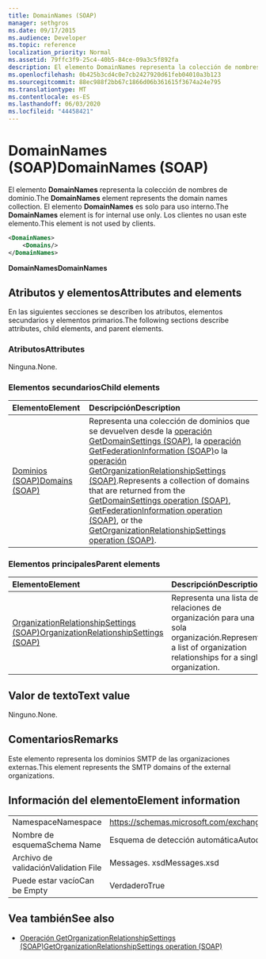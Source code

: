 ```yaml
---
title: DomainNames (SOAP)
manager: sethgros
ms.date: 09/17/2015
ms.audience: Developer
ms.topic: reference
localization_priority: Normal
ms.assetid: 79ffc3f9-25c4-40b5-84ce-09a3c5f892fa
description: El elemento DomainNames representa la colección de nombres de dominio. El elemento DomainNames es solo para uso interno. Los clientes no usan este elemento.
ms.openlocfilehash: 0b425b3cd4c0e7cb2427920d61feb04010a3b123
ms.sourcegitcommit: 88ec988f2bb67c1866d06b361615f3674a24e795
ms.translationtype: MT
ms.contentlocale: es-ES
ms.lasthandoff: 06/03/2020
ms.locfileid: "44458421"
---
```

# <a name="domainnames-soap"></a><span data-ttu-id="458e5-105">DomainNames (SOAP)</span><span class="sxs-lookup"><span data-stu-id="458e5-105">DomainNames (SOAP)</span></span>

<span data-ttu-id="458e5-106">El elemento **DomainNames** representa la colección de nombres de dominio.</span><span class="sxs-lookup"><span data-stu-id="458e5-106">The **DomainNames** element represents the domain names collection.</span></span> <span data-ttu-id="458e5-107">El elemento **DomainNames** es solo para uso interno.</span><span class="sxs-lookup"><span data-stu-id="458e5-107">The **DomainNames** element is for internal use only.</span></span> <span data-ttu-id="458e5-108">Los clientes no usan este elemento.</span><span class="sxs-lookup"><span data-stu-id="458e5-108">This element is not used by clients.</span></span> 
  
```XML
<DomainNames>
    <Domains/>
</DomainNames>
```

 <span data-ttu-id="458e5-109">**DomainNames**</span><span class="sxs-lookup"><span data-stu-id="458e5-109">**DomainNames**</span></span>
## <a name="attributes-and-elements"></a><span data-ttu-id="458e5-110">Atributos y elementos</span><span class="sxs-lookup"><span data-stu-id="458e5-110">Attributes and elements</span></span>

<span data-ttu-id="458e5-111">En las siguientes secciones se describen los atributos, elementos secundarios y elementos primarios.</span><span class="sxs-lookup"><span data-stu-id="458e5-111">The following sections describe attributes, child elements, and parent elements.</span></span>
  
### <a name="attributes"></a><span data-ttu-id="458e5-112">Atributos</span><span class="sxs-lookup"><span data-stu-id="458e5-112">Attributes</span></span>

<span data-ttu-id="458e5-113">Ninguna.</span><span class="sxs-lookup"><span data-stu-id="458e5-113">None.</span></span>
  
### <a name="child-elements"></a><span data-ttu-id="458e5-114">Elementos secundarios</span><span class="sxs-lookup"><span data-stu-id="458e5-114">Child elements</span></span>

|<span data-ttu-id="458e5-115">**Elemento**</span><span class="sxs-lookup"><span data-stu-id="458e5-115">**Element**</span></span>|<span data-ttu-id="458e5-116">**Descripción**</span><span class="sxs-lookup"><span data-stu-id="458e5-116">**Description**</span></span>|
|:-----|:-----|
|[<span data-ttu-id="458e5-117">Dominios (SOAP)</span><span class="sxs-lookup"><span data-stu-id="458e5-117">Domains (SOAP)</span></span>](domains-soap.md) <br/> |<span data-ttu-id="458e5-118">Representa una colección de dominios que se devuelven desde la [operación GetDomainSettings (SOAP)](getdomainsettings-operation-soap.md), la [operación GetFederationInformation (SOAP)](getfederationinformation-operation-soap.md)o la [operación GetOrganizationRelationshipSettings (SOAP)](getorganizationrelationshipsettings-operation-soap.md).</span><span class="sxs-lookup"><span data-stu-id="458e5-118">Represents a collection of domains that are returned from the [GetDomainSettings operation (SOAP)](getdomainsettings-operation-soap.md), [GetFederationInformation operation (SOAP)](getfederationinformation-operation-soap.md), or the [GetOrganizationRelationshipSettings operation (SOAP)](getorganizationrelationshipsettings-operation-soap.md).</span></span>  <br/> |
   
### <a name="parent-elements"></a><span data-ttu-id="458e5-119">Elementos principales</span><span class="sxs-lookup"><span data-stu-id="458e5-119">Parent elements</span></span>

|<span data-ttu-id="458e5-120">**Elemento**</span><span class="sxs-lookup"><span data-stu-id="458e5-120">**Element**</span></span>|<span data-ttu-id="458e5-121">**Descripción**</span><span class="sxs-lookup"><span data-stu-id="458e5-121">**Description**</span></span>|
|:-----|:-----|
|[<span data-ttu-id="458e5-122">OrganizationRelationshipSettings (SOAP)</span><span class="sxs-lookup"><span data-stu-id="458e5-122">OrganizationRelationshipSettings (SOAP)</span></span>](organizationrelationshipsettings-soap.md) <br/> |<span data-ttu-id="458e5-123">Representa una lista de relaciones de organización para una sola organización.</span><span class="sxs-lookup"><span data-stu-id="458e5-123">Represents a list of organization relationships for a single organization.</span></span>  <br/> |
   
## <a name="text-value"></a><span data-ttu-id="458e5-124">Valor de texto</span><span class="sxs-lookup"><span data-stu-id="458e5-124">Text value</span></span>

<span data-ttu-id="458e5-125">Ninguno.</span><span class="sxs-lookup"><span data-stu-id="458e5-125">None.</span></span>
  
## <a name="remarks"></a><span data-ttu-id="458e5-126">Comentarios</span><span class="sxs-lookup"><span data-stu-id="458e5-126">Remarks</span></span>

<span data-ttu-id="458e5-127">Este elemento representa los dominios SMTP de las organizaciones externas.</span><span class="sxs-lookup"><span data-stu-id="458e5-127">This element represents the SMTP domains of the external organizations.</span></span>
  
## <a name="element-information"></a><span data-ttu-id="458e5-128">Información del elemento</span><span class="sxs-lookup"><span data-stu-id="458e5-128">Element information</span></span>

|||
|:-----|:-----|
|<span data-ttu-id="458e5-129">Namespace</span><span class="sxs-lookup"><span data-stu-id="458e5-129">Namespace</span></span>  <br/> |https://schemas.microsoft.com/exchange/2010/Autodiscover  <br/> |
|<span data-ttu-id="458e5-130">Nombre de esquema</span><span class="sxs-lookup"><span data-stu-id="458e5-130">Schema Name</span></span>  <br/> |<span data-ttu-id="458e5-131">Esquema de detección automática</span><span class="sxs-lookup"><span data-stu-id="458e5-131">Autodiscover schema</span></span>  <br/> |
|<span data-ttu-id="458e5-132">Archivo de validación</span><span class="sxs-lookup"><span data-stu-id="458e5-132">Validation File</span></span>  <br/> |<span data-ttu-id="458e5-133">Messages. xsd</span><span class="sxs-lookup"><span data-stu-id="458e5-133">Messages.xsd</span></span>  <br/> |
|<span data-ttu-id="458e5-134">Puede estar vacío</span><span class="sxs-lookup"><span data-stu-id="458e5-134">Can be Empty</span></span>  <br/> |<span data-ttu-id="458e5-135">Verdadero</span><span class="sxs-lookup"><span data-stu-id="458e5-135">True</span></span>  <br/> |
   
## <a name="see-also"></a><span data-ttu-id="458e5-136">Vea también</span><span class="sxs-lookup"><span data-stu-id="458e5-136">See also</span></span>

- [<span data-ttu-id="458e5-137">Operación GetOrganizationRelationshipSettings (SOAP)</span><span class="sxs-lookup"><span data-stu-id="458e5-137">GetOrganizationRelationshipSettings operation (SOAP)</span></span>](getorganizationrelationshipsettings-operation-soap.md)

